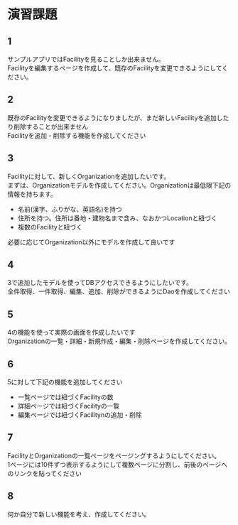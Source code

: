 # 演習課題

## 1

サンプルアプリではFacilityを見ることしか出来ません。  
Facilityを編集するページを作成して、既存のFacilityを変更できるようにしてください。  

## 2

既存のFacilityを変更できるようになりましたが、まだ新しいFacilityを追加したり削除することが出来ません  
Facilityを追加・削除する機能を作成してください  

## 3

Facilityに対して、新しくOrganizationを追加したいです。  
まずは、Organizationモデルを作成してください。Organizationは最低限下記の情報を持ちます。  
 - 名前(漢字、ふりがな、英語名)を持つ  
 - 住所を持つ。住所は番地・建物名まで含み、なおかつLocationと紐づく  
 - 複数のFacilityと紐づく  

必要に応じてOrganization以外にモデルを作成して良いです  

## 4

3で追加したモデルを使ってDBアクセスできるようにしたいです。  
全件取得、一件取得、編集、追加、削除ができるようにDaoを作成してください  

## 5

4の機能を使って実際の画面を作成したいです  
Organizationの一覧・詳細・新規作成・編集・削除ページを作成してください。  

## 6

5に対して下記の機能を追加してください  

 - 一覧ページでは紐づくFacilityの数  
 - 詳細ページでは紐づくFacilityの一覧  
 - 編集ページでは紐づくFacilitynの追加・削除  

## 7

FacilityとOrganizationの一覧ページをページングするようにしてください。  
1ページには10件ずつ表示するようにして複数ページに分割し、前後のページへのリンクを貼ってください  

## 8

何か自分で新しい機能を考え、作成してください。  
